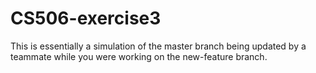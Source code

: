 # CS506-exercise3

This is essentially a simulation of the master branch being updated by a teammate while you were working on the new-feature branch. 
